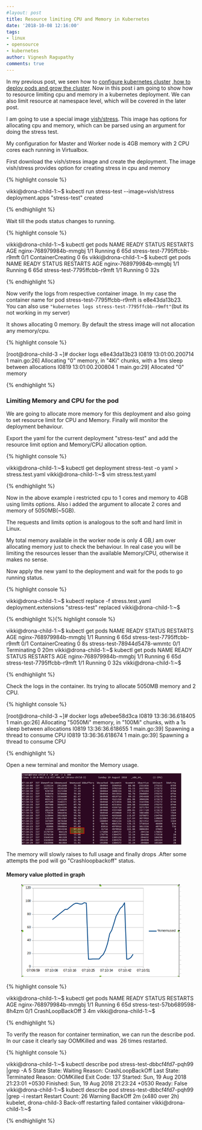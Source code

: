 ```yaml
---
#layout: post
title: Resource limiting CPU and Memory in Kubernetes
date: '2018-10-08 12:16:00'
tags:
- linux
- opensource
- kubernetes
author: Vignesh Ragupathy
comments: true
---
```


In my previous post, we seen how to [configure kubernetes cluster](/kubernetes-on-ubuntu-18-04-with-dashbaoard) ,[how to deploy pods and grow the cluster](/kubernetes-growing-the-cluster-with-centos-7-node/). Now in this post i am going to show how to resource limiting cpu and memory in a kubernetes deployment. We can also limit resource at namespace level, which will be covered in the later post.

I am going to use a special image [vish/stress](https://hub.docker.com/r/vish/stress/). This image has options for allocating cpu and memory, which can be parsed using an argument for doing the stress test.

My configuration for Master and Worker node is 4GB memory with 2 CPU cores each running in Virtualbox.

First download the vish/stress image and create the deployment. The image vish/stress provides option for creating stress in cpu and memory

{% highlight console %}

vikki@drona-child-1:~$ kubectl run stress-test --image=vish/stress
deployment.apps "stress-test" created

{% endhighlight %}

Wait till the pods status changes to running.

{% highlight console %}

vikki@drona-child-1:~$ kubectl get pods
NAME READY STATUS RESTARTS AGE
nginx-768979984b-mmgbj 1/1 Running 6 65d
stress-test-7795ffcbb-r9mft 0/1 ContainerCreating 0 6s
vikki@drona-child-1:~$ kubectl get pods
NAME READY STATUS RESTARTS AGE
nginx-768979984b-mmgbj 1/1 Running 6 65d
stress-test-7795ffcbb-r9mft 1/1 Running 0 32s

{% endhighlight %}

Now verify the logs from respective container image. In my case the container name for pod stress-test-7795ffcbb-r9mft is e8e43da13b23.  
You can also use `"kubernetes logs stress-test-7795ffcbb-r9mft"`(but its not working in my server)

It shows allocating 0 memory. By default the stress image will not allocation any memory/cpu.

{% highlight console %}

[root@drona-child-3 ~]# docker logs e8e43da13b23
I0819 13:01:00.200714 1 main.go:26] Allocating "0" memory, in "4Ki" chunks, with a 1ms sleep between allocations
I0819 13:01:00.200804 1 main.go:29] Allocated "0" memory

{% endhighlight %}
### Limiting Memory and CPU for the pod

We are going to allocate more memory for this deployment and also going to set resource limit for CPU and Memory. Finally will monitor the deployment behaviour.

Export the yaml for the current deployment "stress-test" and add the resource limit option and Memory/CPU allocation option.

{% highlight console %}

vikki@drona-child-1:~$ kubectl get deployment stress-test -o yaml > stress.test.yaml
vikki@drona-child-1:~$ vim stress.test.yaml

{% endhighlight %}

Now in the above example i restricted cpu to 1 cores and memory to 4GB using limits options. Also i added the argument to allocate 2 cores and memory of 5050MB(~5GB).

The requests and limits option is analogous to the soft and hard limit in Linux.

My total memory available in the worker node is only 4 GB,I am over allocating memory just to check the behaviour. In real case you will be limiting the resources lesser than the available Memory/CPU, otherwise it makes no sense.

Now apply the new yaml to the deployment and wait for the pods to go running status.

{% highlight console %}

vikki@drona-child-1:~$ kubectl replace -f stress.test.yaml 
deployment.extensions "stress-test" replaced
vikki@drona-child-1:~$ 

{% endhighlight %}{% highlight console %}

vikki@drona-child-1:~$ kubectl get pods
NAME READY STATUS RESTARTS AGE
nginx-768979984b-mmgbj 1/1 Running 6 65d
stress-test-7795ffcbb-r9mft 0/1 ContainerCreating 0 8s
stress-test-78944d5478-wmmtc 0/1 Terminating 0 20m
vikki@drona-child-1:~$ kubectl get pods
NAME READY STATUS RESTARTS AGE
nginx-768979984b-mmgbj 1/1 Running 6 65d
stress-test-7795ffcbb-r9mft 1/1 Running 0 32s
vikki@drona-child-1:~$ 

{% endhighlight %}

Check the logs in the container. Its trying to allocate 5050MB memory and 2 CPU.

{% highlight console %}

[root@drona-child-3 ~]# docker logs a9ebee58d3ca
I0819 13:36:36.618405 1 main.go:26] Allocating "5050Mi" memory, in "100Mi" chunks, with a 1s sleep between allocations
I0819 13:36:36.618655 1 main.go:39] Spawning a thread to consume CPU
I0819 13:36:36.618674 1 main.go:39] Spawning a thread to consume CPU

{% endhighlight %}

Open a new terminal and monitor the Memory usage.

<!--kg-card-begin: image--><figure class="kg-card kg-image-card"><img src="/content/images/2018/08/Screenshot-from-2018-08-19-19-12-37.png" class="kg-image" alt="Screenshot-from-2018-08-19-19-12-37"></figure><!--kg-card-end: image-->

The memory will slowly raises to full usage and finally drops .After some attempts the pod will go "Crashloopbackoff" status.

#### Memory value plotted in graph
<!--kg-card-begin: image--><figure class="kg-card kg-image-card"><img src="/content/images/2018/08/Screenshot-from-2018-08-19-20-40-03.png" class="kg-image" alt="Screenshot-from-2018-08-19-20-40-03"></figure><!--kg-card-end: image-->{% highlight console %}

vikki@drona-child-1:~$ kubectl get pods
NAME READY STATUS RESTARTS AGE
nginx-768979984b-mmgbj 1/1 Running 6 65d
stress-test-57bb689598-8h4zm 0/1 CrashLoopBackOff 3 4m
vikki@drona-child-1:~$ 

{% endhighlight %}

To verify the reason for container termination, we can run the describe pod. In our case it clearly say OOMKilled and was &nbsp;26 times restarted.

{% highlight console %}

vikki@drona-child-1:~$ kubectl describe pod stress-test-dbbcf4fd7-pqh99 |grep -A 5 State
    State: Waiting
        Reason: CrashLoopBackOff
    Last State: Terminated
        Reason: OOMKilled
        Exit Code: 137
        Started: Sun, 19 Aug 2018 21:23:01 +0530
        Finished: Sun, 19 Aug 2018 21:23:24 +0530
    Ready: False
vikki@drona-child-1:~$ kubectl describe pod stress-test-dbbcf4fd7-pqh99 |grep -i restart
    Restart Count: 26
    Warning BackOff 2m (x480 over 2h) kubelet, drona-child-3 Back-off restarting failed container
vikki@drona-child-1:~$ 

{% endhighlight %}